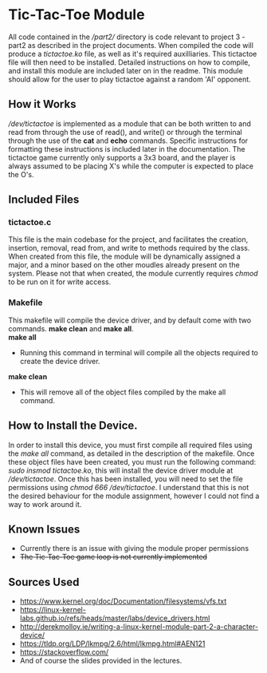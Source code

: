 # Tic-Tac-Toe Module
All code contained in the */part2/* directory is code relevant to project 3 - part2 as described in the project documents. When compiled the code will produce a *tictactoe.ko* file, as well as it's required auxilliaries. This tictactoe file will then need to be installed. Detailed instructions on how to compile, and install this module are included later on in the readme. This module should allow for the user to play tictactoe against a random 'AI' opponent.

## How it Works
*/dev/tictactoe* is implemented as a module that can be both written to and read from through the use of read(), and write() or through the terminal through the use of the **cat** and **echo** commands. Specific instructions for formatting these instructions is included later in the documentation. The tictactoe game currently only supports a 3x3 board, and the player is always assumed to be placing X's while the computer is expected to place the O's. 

## Included Files
### tictactoe.c  
This file is the main codebase for the project, and facilitates the creation, insertion, removal, read from, and write to methods required by the class. When created from this file, the module will be dynamically assigned a major, and a minor based on the other moudles already present on the system. Please not that when created, the module currently requires *chmod* to be run on it for write access.  

### Makefile  
This makefile will compile the device driver, and by default come with two commands. **make clean** and **make all**.  
**make all**  
- Running this command in terminal will compile all the objects required to create the device driver.  
  
**make clean**  
- This will remove all of the object files compiled by the make all command.  

## How to Install the Device.
In order to install this device, you must first compile all required files using the *make all* command, as detailed in the description of the makefile. Once these object files have been created, you must run the following command: *sudo insmod tictactoe.ko*, this will install the device driver module at */dev/tictactoe*. Once this has been installed, you will need to set the file permissions using *chmod 666 /dev/tictactoe*. I understand that this is not the desired behaviour for the module assignment, however I could not find a way to work around it.

## Known Issues
- Currently there is an issue with giving the module proper permissions
- ~~The Tic-Tac-Toe game loop is not currently implemented~~

## Sources Used 
- https://www.kernel.org/doc/Documentation/filesystems/vfs.txt  
- https://linux-kernel-labs.github.io/refs/heads/master/labs/device_drivers.html  
- http://derekmolloy.ie/writing-a-linux-kernel-module-part-2-a-character-device/  
- https://tldp.org/LDP/lkmpg/2.6/html/lkmpg.html#AEN121  
- https://stackoverflow.com/  
- And of course the slides provided in the lectures.
